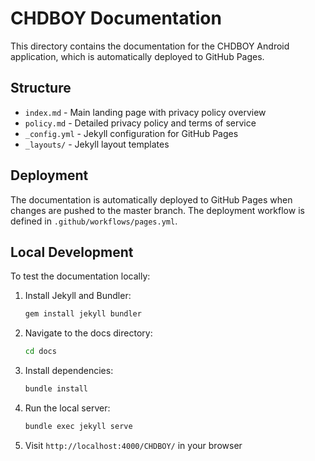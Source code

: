 # CHDBOY Documentation

This directory contains the documentation for the CHDBOY Android application, which is automatically deployed to GitHub Pages.

## Structure

- `index.md` - Main landing page with privacy policy overview
- `policy.md` - Detailed privacy policy and terms of service
- `_config.yml` - Jekyll configuration for GitHub Pages
- `_layouts/` - Jekyll layout templates

## Deployment

The documentation is automatically deployed to GitHub Pages when changes are pushed to the master branch. The deployment workflow is defined in `.github/workflows/pages.yml`.

## Local Development

To test the documentation locally:

1. Install Jekyll and Bundler:
   ```bash
   gem install jekyll bundler
   ```

2. Navigate to the docs directory:
   ```bash
   cd docs
   ```

3. Install dependencies:
   ```bash
   bundle install
   ```

4. Run the local server:
   ```bash
   bundle exec jekyll serve
   ```

5. Visit `http://localhost:4000/CHDBOY/` in your browser
